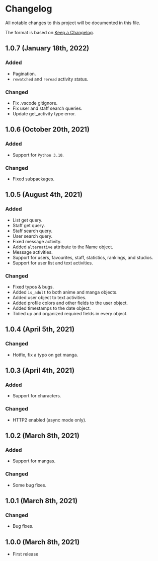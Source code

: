 <!--
  ~ Copyright (C) 2021 Amano Team <https://amanoteam.com/>
  ~ 
  ~ SPDX-License-Identifier: MIT
  -->

# Changelog

All notable changes to this project will be documented in this file.

The format is based on [Keep a Changelog](https://keepachangelog.com/en/1.0.0/).

## 1.0.7 (January 18th, 2022)

### Added

- Pagination.
- `rewatched` and `reread` activity status.

### Changed

- Fix .vscode gitignore.
- Fix user and staff search queries.
- Update get_activity type error.

## 1.0.6 (October 20th, 2021)

### Added

- Support for `Python 3.10`.

### Changed

- Fixed subpackages.

## 1.0.5 (August 4th, 2021)

### Added

- List get query.
- Staff get query.
- Staff search query.
- User search query.
- Fixed message activity.
- Added `alternative` attribute to the Name object.
- Message activities.
- Support for users, favourites, staff, statistics, rankings, and studios.
- Support for user list and text activities.

### Changed

- Fixed typos & bugs.
- Added `is_adult` to both anime and manga objects.
- Added user object to text activities.
- Added profile colors and other fields to the user object.
- Added timestamps to the date object.
- Tidied up and organized required fields in every object.

## 1.0.4 (April 5th, 2021)

### Changed

- Hotfix, fix a typo on get manga.

## 1.0.3 (April 4th, 2021)

### Added

- Support for characters.

### Changed

- HTTP2 enabled (async mode only).

## 1.0.2 (March 8th, 2021)

### Added

- Support for mangas.

### Changed

- Some bug fixes.

## 1.0.1 (March 8th, 2021)

### Changed

- Bug fixes.

## 1.0.0 (March 8th, 2021)

* First release
